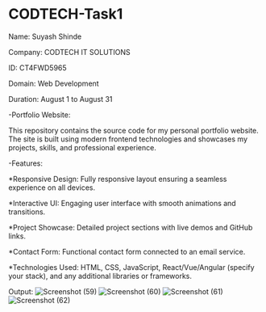 # CODTECH-Task1

Name: Suyash Shinde

Company: CODTECH IT SOLUTIONS

ID: CT4FWD5965

Domain: Web Development

Duration: August 1 to August 31


-Portfolio Website:

 This repository contains the source code for my personal portfolio website. The site is built using modern frontend technologies and showcases my projects, skills, and professional experience.

-Features:

*Responsive Design: Fully responsive layout ensuring a seamless experience on all devices.

*Interactive UI: Engaging user interface with smooth animations and transitions.

*Project Showcase: Detailed project sections with live demos and GitHub links.

*Contact Form: Functional contact form connected to an email service.

*Technologies Used: HTML, CSS, JavaScript, React/Vue/Angular (specify your stack), and any additional libraries or frameworks.

Output:
![Screenshot (59)](https://github.com/user-attachments/assets/a3ea47fd-d303-4905-b26e-b8fb4e38635d)
![Screenshot (60)](https://github.com/user-attachments/assets/a8729218-6619-43ec-a423-f18c8d010d1a)
![Screenshot (61)](https://github.com/user-attachments/assets/8895ec37-6849-40c8-a80e-9755d8dce17f)
![Screenshot (62)](https://github.com/user-attachments/assets/32d66cd8-af96-4171-b578-a13c902521fe)


